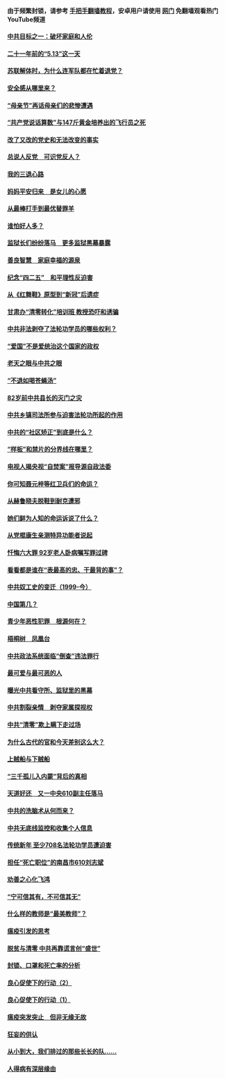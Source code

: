 #### 由于频繁封锁，请参考 [手把手翻墙教程](https://github.com/gfw-breaker/guides/wiki/)，安卓用户请使用 [网门](https://github.com/gfw-breaker/nogfw/blob/master/dl.md?t=05140501) 免翻墙观看热门YouTube频道 

#### [中共目标之一：破坏家庭和人伦](../pages/19/424454.md?t=05140501) 

#### [二十一年前的“5.13”这一天](../pages/19/424814.md?t=05140501) 

#### [苏联解体时，为什么连军队都在忙着退党？](../pages/19/424335.md?t=05140501) 

#### [安全感从哪里来？](../pages/19/424336.md?t=05140501) 

#### [“母亲节”再话母亲们的悲惨遭遇](../pages/19/424234.md?t=05140501) 

#### [“共产党说话算数”与147斤黄金培养出的飞行员之死](../pages/19/424115.md?t=05140501) 

#### [改了又改的党史和无法改变的事实](../pages/19/424037.md?t=05140501) 

#### [总说人反党　可识党反人？](../pages/19/423820.md?t=05140501) 

#### [我的三退心路](../pages/19/423876.md?t=05140501) 

#### [妈妈平安归来　是女儿的心愿](../pages/19/423947.md?t=05140501) 

#### [从最棒打手到最优替罪羊](../pages/19/423819.md?t=05140501) 

#### [谁怕好人多？](../pages/19/423774.md?t=05140501) 

#### [监狱长们纷纷落马　更多监狱黑幕暴露](../pages/19/423787.md?t=05140501) 

#### [善良智慧　家庭幸福的源泉](../pages/19/423632.md?t=05140501) 

#### [纪念“四二五”　和平理性反迫害](../pages/19/423660.md?t=05140501) 

#### [从《红舞鞋》原型到“新冠”后遗症](../pages/19/423509.md?t=05140501) 

#### [甘肃办“清零转化”培训班 教授恐吓和诱骗](../pages/19/423498.md?t=05140501) 

#### [中共非法剥夺了法轮功学员的哪些权利？](../pages/19/423392.md?t=05140501) 

#### [“爱国”不是爱统治这个国家的政权](../pages/19/423029.md?t=05140501) 

#### [老天之眼与中共之眼](../pages/19/423378.md?t=05140501) 

#### [“不退如喝苍蝇汤”](../pages/19/423287.md?t=05140501) 

#### [82岁前中共县长的灭门之灾](../pages/19/423055.md?t=05140501) 

#### [中共乡镇司法所参与迫害法轮功所起的作用](../pages/19/423064.md?t=05140501) 

#### [中共的“社区矫正”到底是什么？](../pages/19/422870.md?t=05140501) 

#### [“样板”和禁片的分界线在哪里？](../pages/19/422704.md?t=05140501) 

#### [电视人揭央视“自焚案”报导源自政法委](../pages/19/422770.md?t=05140501) 

#### [你可知聂元梓等红卫兵们的命运？](../pages/19/422848.md?t=05140501) 

#### [从赫鲁晓夫脱鞋到耐克遭邪](../pages/19/422826.md?t=05140501) 

#### [她们鲜为人知的命运诉说了什么？](../pages/19/422754.md?t=05140501) 

#### [从党棍康生亲测特异功能者说起](../pages/19/422657.md?t=05140501) 

#### [忏悔六大罪 92岁老人卧病嘱写罪过碑](../pages/19/422750.md?t=05140501) 

#### [看看都是谁在“表最高的忠、干最背的事”？](../pages/19/422703.md?t=05140501) 

#### [中共奴工史的变迁（1999-今）](../pages/19/422656.md?t=05140501) 

#### [中国第几？](../pages/19/422496.md?t=05140501) 

#### [青少年恶性犯罪　根源何在？](../pages/19/422449.md?t=05140501) 

#### [梧桐树　凤凰台](../pages/19/422442.md?t=05140501) 

#### [中共政法系统面临“倒查”违法罪行](../pages/19/422497.md?t=05140501) 

#### [最可爱与最可恶的人](../pages/19/422448.md?t=05140501) 

#### [曝光中共看守所、监狱里的黑幕](../pages/19/422390.md?t=05140501) 

#### [中共割裂亲情　剥夺家属探视权](../pages/19/422364.md?t=05140501) 

#### [中共“清零”欺上瞒下走过场](../pages/19/422306.md?t=05140501) 

#### [为什么古代的官和今天差别这么大？](../pages/19/422228.md?t=05140501) 

#### [上贼船与下贼船](../pages/19/422276.md?t=05140501) 

#### [“三千孤儿入内蒙”背后的真相](../pages/19/422229.md?t=05140501) 

#### [天道好还　又一中央610副主任落马](../pages/19/422155.md?t=05140501) 

#### [中共的洗脑术从何而来？](../pages/19/422154.md?t=05140501) 

#### [中共无底线监控和收集个人信息](../pages/19/422039.md?t=05140501) 

#### [传统新年 至少708名法轮功学员遭迫害](../pages/19/421946.md?t=05140501) 

#### [担任“死亡职位”的南昌市610刘志斌](../pages/19/421957.md?t=05140501) 

#### [劝善之心化飞鸿](../pages/19/421164.md?t=05140501) 

#### [“宁可信其有，不可信其无”](../pages/19/421691.md?t=05140501) 

#### [什么样的教师是“最美教师”？](../pages/19/421755.md?t=05140501) 

#### [瘟疫引发的思考](../pages/19/421594.md?t=05140501) 

#### [脱贫与清零 中共再靠谎言创“盛世”](../pages/19/421590.md?t=05140501) 

#### [封锁、口罩和死亡率的分析](../pages/19/421495.md?t=05140501) 

#### [良心促使下的行动（2）](../pages/19/421361.md?t=05140501) 

#### [良心促使下的行动（1）](../pages/19/421302.md?t=05140501) 

#### [瘟疫突发突止　但非无缘无故](../pages/19/421281.md?t=05140501) 

#### [狂妄的供认](../pages/19/421199.md?t=05140501) 

#### [从小到大，我们排过的那些长长的队……](../pages/19/421243.md?t=05140501) 

#### [人得病有深层缘由](../pages/19/420864.md?t=05140501) 

